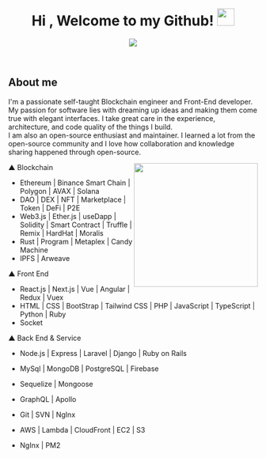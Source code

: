 <h1 align="center">Hi , Welcome to my Github! <img src="https://media.giphy.com/media/hvRJCLFzcasrR4ia7z/giphy.gif" width="35"></h1>
<p align="center">
  <a href="https://github.com/fairyland0926"><img src="https://readme-typing-svg.herokuapp.com/?lines=BlockChain%20Developer;Full%20Stack%20Developer;6%2B%20years%20of%20engineering;Always%20learning%20new%20tech&font=Pacifico&center=true&width=650&height=120&color=58a6ff&vCenter=true&size=45%22"></a>
</p>
<br>

## About me

I'm a passionate self-taught Blockchain engineer and Front-End developer. My passion for software lies with dreaming up ideas and making them come true with elegant interfaces. I take great care in the experience, architecture, and code quality of the things I build.
<br>
I am also an open-source enthusiast and maintainer. I learned a lot from the open-source community and I love how collaboration and knowledge sharing happened through open-source.
<br>

<img align="right" src="https://user-images.githubusercontent.com/63050133/156676671-d5b2e362-97d4-4404-9447-dd71ddfea82f.gif" width = 250px/>

▲ Blockchain
- Ethereum | Binance Smart Chain | Polygon | AVAX | Solana
- DAO | DEX | NFT | Marketplace | Token | DeFi | P2E
- Web3.js | Ether.js | useDapp | Solidity | Smart Contract | Truffle | Remix | HardHat | Moralis
- Rust | Program | Metaplex | Candy Machine
- IPFS | Arweave

▲ Front End
- React.js | Next.js | Vue | Angular | Redux | Vuex
- HTML | CSS | BootStrap | Tailwind CSS | PHP | JavaScript | TypeScript | Python | Ruby
- Socket

▲ Back End & Service
- Node.js | Express | Laravel | Django | Ruby on Rails
- MySql | MongoDB | PostgreSQL | Firebase
- Sequelize | Mongoose
- GraphQL | Apollo
- Git | SVN | NgInx

- AWS | Lambda | CloudFront | EC2 | S3
- NgInx | PM2
<br>
